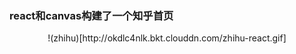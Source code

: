 ### react和canvas构建了一个知乎首页
<center>!(zhihu)[http://okdlc4nlk.bkt.clouddn.com/zhihu-react.gif]</center>
